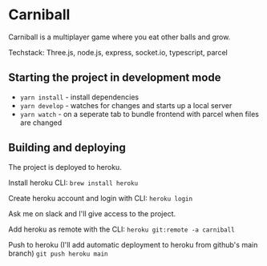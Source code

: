 # Carniball
Carniball is a multiplayer game where you eat other balls and grow.

Techstack: Three.js, node.js, express, socket.io, typescript, parcel

## Starting the project in development mode
- `yarn install` - install dependencies
- `yarn develop` - watches for changes and starts up a local server
- `yarn watch` - on a seperate tab to bundle frontend with parcel when files are changed

## Building and deploying
The project is deployed to heroku. 

Install heroku CLI:
`brew install heroku`

Create heroku account and login with CLI:
`heroku login`

Ask me on slack and I'll give access to the project.

Add heroku as remote with the CLI:
`heroku git:remote -a carniball`

Push to heroku (I'll add automatic deployment to heroku from github's main branch)
`git push heroku main`
